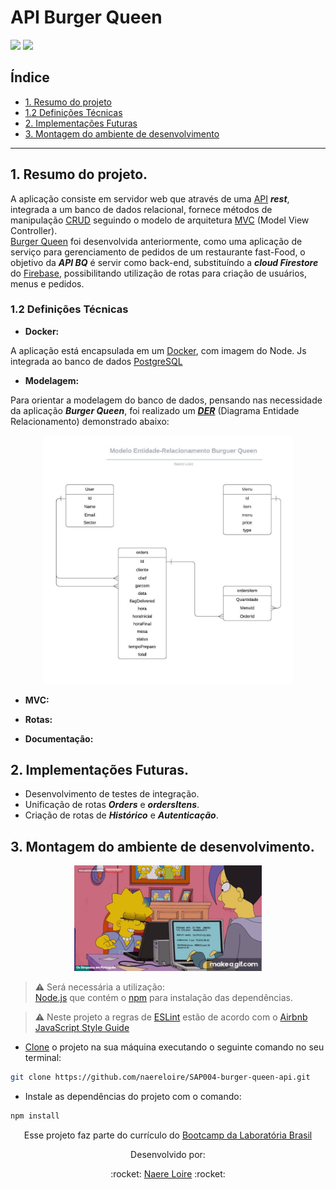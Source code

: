 # API Burger Queen

![](https://img.shields.io/github/languages/top/naereloire/SAP004-burger-queen-api?color=green&label=javascript%20&style=for-the-badge)
![](https://img.shields.io/github/languages/top/naereloire/SAP004-burger-queen-api?color=green&label=node.js&style=for-the-badge)

## Índice

* [1. Resumo do projeto](#1-resumo-do-projeto)
* [1.2 Definições Técnicas](#1.2-definicoes-tecnicas)
* [2. Implementações Futuras](#2-implementacoes-futuras)
* [3. Montagem do ambiente de desenvolvimento](#4-montagem-do-ambiente-de-desenvolvimento)

---

## 1. Resumo do projeto.

A aplicação consiste em servidor web que através de uma  [API](https://medium.com/@rullyalves/o-que-s%C3%A3o-apis-e-requisi%C3%A7%C3%B5es-http-919238f48206) **_rest_**, integrada a um banco de dados relacional, fornece métodos de manipulação [CRUD](https://www.codecademy.com/articles/what-is-crud) seguindo o modelo de arquitetura [MVC](https://www.profissionaisti.com.br/o-conceito-e-as-duvidas-sobre-o-mvc/) (Model View Controller).  
[Burger Queen](https://github.com/naereloire/SAP004-burger-queen) foi desenvolvida anteriormente, como uma aplicação de serviço para gerenciamento de pedidos de um restaurante fast-Food, o objetivo da **_API BQ_** é servir como back-end, substituíndo a **_cloud Firestore_** do [Firebase](https://firebase.google.com/?hl=pt-br&gclid=EAIaIQobChMI1sfkkZ7T6wIVk4aRCh399gXrEAAYASAAEgJ9p_D_BwE), possibilitando utilização de rotas para criação de usuários, menus e pedidos.

### 1.2 Definições Técnicas

* **Docker:**  

A aplicação está encapsulada em um [Docker](https://www.docker.com/), com imagem do Node. Js integrada ao banco de dados [PostgreSQL](https://cloud.google.com/sql/docs/postgres)

* **Modelagem:**

Para orientar a modelagem do banco de dados, pensando nas necessidade da aplicação **_Burger Queen_**, foi realizado um [**_DER_**](https://medium.com/@mauriciogeneroso/banco-de-dados-diagrama-entidade-x-relacionamento-der-5ce497d930db) (Diagrama Entidade Relacionamento) demonstrado abaixo:
<p align="center">
<img src="./imgs/modeloER.jpg" width="400" heigth="400" >
</p>

* **MVC:**  

* **Rotas:**
* **Documentação:**

## 2. Implementações Futuras.

* Desenvolvimento de testes de integração.
* Unificação de rotas **_Orders_** e **_ordersItens_**.
* Criação de rotas de **_Histórico_** e **_Autenticação_**.

## 3. Montagem do ambiente de desenvolvimento.

<p align="center">
<img src="./imgs/lisaCoder.gif" width="300" heigth="300"> 
</p>

> :warning: Será necessária a utilização:  
> [Node.js](https://nodejs.org/) que contém o [npm](https://docs.npmjs.com/) para instalação das dependências.  

> :warning: Neste projeto a regras de [ESLint](https://eslint.org/) estão de acordo com o [Airbnb JavaScript Style Guide](https://github.com/armoucar/javascript-style-guide)  

* [Clone](https://help.github.com/articles/cloning-a-repository/) o projeto na sua máquina executando o seguinte comando no seu terminal:

``` sh
git clone https://github.com/naereloire/SAP004-burger-queen-api.git
```

* Instale as dependências do projeto com o comando:

``` sh
npm install
```

<p align="center">
Esse projeto faz parte do currículo do <a href="https://www.laboratoria.la/br">Bootcamp da Laboratória Brasil</a>
</p>

<p align="center">
Desenvolvido por: 
<p/>

<p align="center">
:rocket:
 <a href="https://github.com/naereloire">Naere Loire</a> :rocket:
<p/>
